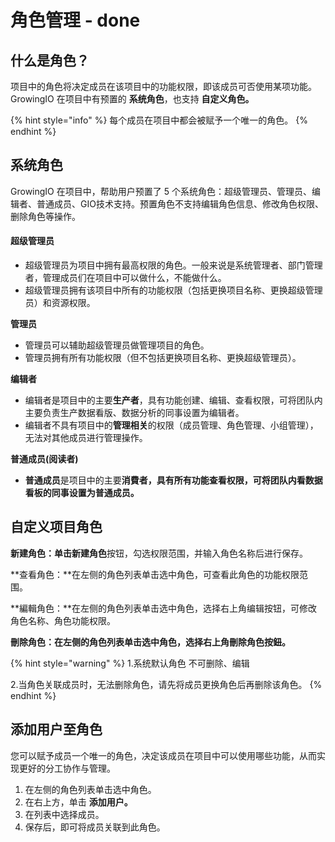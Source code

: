 # 角色管理 - done

## 什么**是角色？**

项目中的角色将决定成员在该项目中的功能权限，即该成员可否使用某项功能。GrowingIO 在项目中有预置的 **系统角色**，也支持 **自定义角色。**

{% hint style="info" %}
每个成员在项目中都会被赋予一个唯一的角色。
{% endhint %}

## **系统角色**

GrowingIO 在项目中，帮助用户预置了 5 个系统角色：超级管理员、管理员、编辑者、普通成员、GIO技术支持。预置角色不支持编辑角色信息、修改角色权限、删除角色等操作。

#### **超级管理员**

* 超级管理员为项目中拥有最高权限的角色。一般来说是系统管理者、部门管理者，管理成员们在项目中可以做什么，不能做什么。
* 超级管理员拥有该项目中所有的功能权限（包括更换项目名称、更换超级管理员）和资源权限。

**管理员**

* 管理员可以辅助超级管理员做管理项目的角色。
* 管理员拥有所有功能权限（但不包括更换项目名称、更换超级管理员）。

**编辑者**

* 编辑者是项目中的主要**生产者**，具有功能创建、编辑、查看权限，可将团队内主要负责生产数据看版、数据分析的同事设置为编辑者。 
* 编辑者不具有项目中的**管理相关**的权限（成员管理、角色管理、小组管理），无法对其他成员进行管理操作。

**普通成员\(阅读者\)** 

* **普通成员**是项目中的主要**消費者，具有所有功能查看权限，**可将团队内看数据看板的同事设置为**普通成员。**

## **自定义项目角色**

**新建角色：**单击**新建角色**按钮，勾选权限范围，并输入角色名称后进行保存。

**查看角色：**在左侧的角色列表单击选中角色，可查看此角色的功能权限范围。

**編輯角色：**在左侧的角色列表单击选中角色，选择右上角编辑按钮，可修改角色名称、角色功能权限。

**刪除角色：**在左侧的角色列表单击选中角色**，**选择右上角刪除角色按鈕**。**  

{% hint style="warning" %}
1.系统默认角色 不可删除、编辑

2.当角色关联成员时，无法删除角色，请先将成员更换角色后再删除该角色。
{% endhint %}

## 添加用户至角色 

您可以赋予成员一个唯一的角色，决定该成员在项目中可以使用哪些功能，从而实现更好的分工协作与管理。

1. 在左侧的角色列表单击选中角色。
2. 在右上方，单击 **添加用户。**
3. 在列表中选择成员。
4. 保存后，即可将成员关联到此角色。

